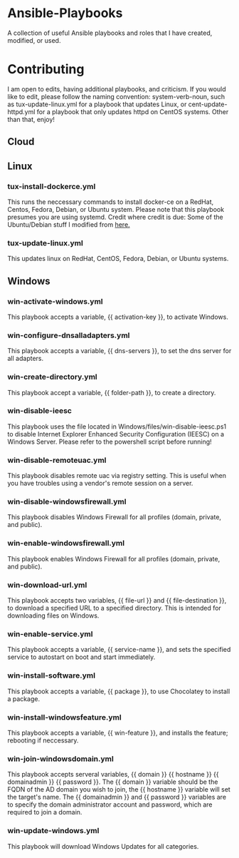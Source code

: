 # Ansible-Playbooks
A collection of useful Ansible playbooks and roles that I have created, modified, or used.

# Contributing
I am open to edits, having additional playbooks, and criticism. If you would like to edit, please follow the naming convention: system-verb-noun, such as tux-update-linux.yml for a playbook that updates Linux, or cent-update-httpd.yml for a playbook that only updates httpd on CentOS systems. Other than that, enjoy!

## Cloud

## Linux
### tux-install-dockerce.yml
This runs the neccessary commands to install docker-ce on a RedHat, Centos, Fedora, Debian, or Ubuntu system. Please note that this playbook presumes you are using systemd.
Credit where credit is due:
Some of the Ubuntu/Debian stuff I modified from [here.](http://clouds.freeideas.cz/subdom/clouds/2017/07/26/ansible-install-docker-ce/)

### tux-update-linux.yml
This updates linux on RedHat, CentOS, Fedora, Debian, or Ubuntu systems.

## Windows
### win-activate-windows.yml
This playbook accepts a variable, {{ activation-key }}, to activate Windows.

### win-configure-dnsalladapters.yml
This playbook accepts a variable, {{ dns-servers }}, to set the dns server for all adapters.

### win-create-directory.yml
This playbook accept a variable, {{ folder-path }}, to create a directory.

### win-disable-ieesc
This playbook uses the file located in Windows/files/win-disable-ieesc.ps1 to disable Internet Explorer Enhanced Security Configuration (IEESC) on a Windows Server. Please refer to the powershell script before running!

### win-disable-remoteuac.yml
This playbook disables remote uac via registry setting. This is useful when you have troubles using a vendor's remote session on a server.

### win-disable-windowsfirewall.yml
This playbook disables Windows Firewall for all profiles (domain, private, and public).

### win-enable-windowsfirewall.yml
This playbook enables Windows Firewall for all profiles (domain, private, and public).

### win-download-url.yml
This playbook accepts two variables, {{ file-url }} and {{ file-destination }}, to download a specified URL to a specified directory. This is intended for downloading files on Windows.

### win-enable-service.yml
This playbook accepts a variable, {{ service-name }}, and sets the specified service to autostart on boot and start immediately.

### win-install-software.yml
This playbook accepts a variable, {{ package }}, to use Chocolatey to install a package.

### win-install-windowsfeature.yml
This playbook accepts a variable, {{ win-feature }}, and installs the feature; rebooting if neccessary.

### win-join-windowsdomain.yml
This playbook accepts serveral variables, {{ domain }} {{ hostname }} {{ domainadmin }} {{ password }}. The {{ domain }} variable should be the FQDN of the AD domain you wish to join, the {{ hostname }} variable will set the target's name. The {{ domainadmin }} and {{ password }} variables are to specify the domain administrator account and password, which are required to join a domain.

### win-update-windows.yml
This playbook will download Windows Updates for all categories.

